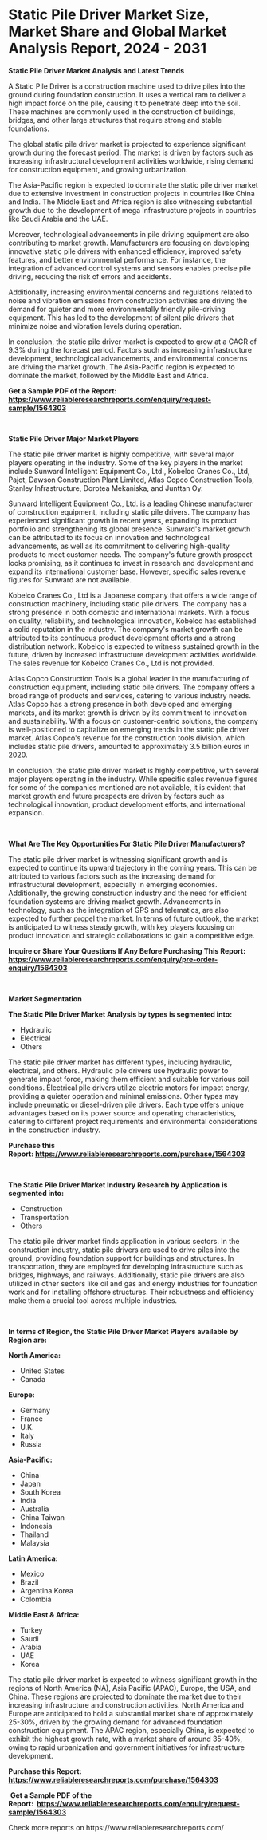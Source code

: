 <p><h1>Static Pile Driver Market Size, Market Share and Global Market Analysis Report, 2024 - 2031</h1></p><p><strong>Static Pile Driver Market Analysis and Latest Trends</strong></p>
<p><p>A Static Pile Driver is a construction machine used to drive piles into the ground during foundation construction. It uses a vertical ram to deliver a high impact force on the pile, causing it to penetrate deep into the soil. These machines are commonly used in the construction of buildings, bridges, and other large structures that require strong and stable foundations.</p><p>The global static pile driver market is projected to experience significant growth during the forecast period. The market is driven by factors such as increasing infrastructural development activities worldwide, rising demand for construction equipment, and growing urbanization.</p><p>The Asia-Pacific region is expected to dominate the static pile driver market due to extensive investment in construction projects in countries like China and India. The Middle East and Africa region is also witnessing substantial growth due to the development of mega infrastructure projects in countries like Saudi Arabia and the UAE.</p><p>Moreover, technological advancements in pile driving equipment are also contributing to market growth. Manufacturers are focusing on developing innovative static pile drivers with enhanced efficiency, improved safety features, and better environmental performance. For instance, the integration of advanced control systems and sensors enables precise pile driving, reducing the risk of errors and accidents.</p><p>Additionally, increasing environmental concerns and regulations related to noise and vibration emissions from construction activities are driving the demand for quieter and more environmentally friendly pile-driving equipment. This has led to the development of silent pile drivers that minimize noise and vibration levels during operation.</p><p>In conclusion, the static pile driver market is expected to grow at a CAGR of 9.3% during the forecast period. Factors such as increasing infrastructure development, technological advancements, and environmental concerns are driving the market growth. The Asia-Pacific region is expected to dominate the market, followed by the Middle East and Africa.</p></p>
<p><strong>Get a Sample PDF of the Report:&nbsp; <a href="https://www.reliableresearchreports.com/enquiry/request-sample/1564303">https://www.reliableresearchreports.com/enquiry/request-sample/1564303</a></strong></p>
<p>&nbsp;</p>
<p><strong>Static Pile Driver Major Market Players</strong></p>
<p><p>The static pile driver market is highly competitive, with several major players operating in the industry. Some of the key players in the market include Sunward Intelligent Equipment Co., Ltd., Kobelco Cranes Co., Ltd, Pajot, Dawson Construction Plant Limited, Atlas Copco Construction Tools, Stanley Infrastructure, Dorotea Mekaniska, and Junttan Oy.</p><p>Sunward Intelligent Equipment Co., Ltd. is a leading Chinese manufacturer of construction equipment, including static pile drivers. The company has experienced significant growth in recent years, expanding its product portfolio and strengthening its global presence. Sunward's market growth can be attributed to its focus on innovation and technological advancements, as well as its commitment to delivering high-quality products to meet customer needs. The company's future growth prospect looks promising, as it continues to invest in research and development and expand its international customer base. However, specific sales revenue figures for Sunward are not available.</p><p>Kobelco Cranes Co., Ltd is a Japanese company that offers a wide range of construction machinery, including static pile drivers. The company has a strong presence in both domestic and international markets. With a focus on quality, reliability, and technological innovation, Kobelco has established a solid reputation in the industry. The company's market growth can be attributed to its continuous product development efforts and a strong distribution network. Kobelco is expected to witness sustained growth in the future, driven by increased infrastructure development activities worldwide. The sales revenue for Kobelco Cranes Co., Ltd is not provided.</p><p>Atlas Copco Construction Tools is a global leader in the manufacturing of construction equipment, including static pile drivers. The company offers a broad range of products and services, catering to various industry needs. Atlas Copco has a strong presence in both developed and emerging markets, and its market growth is driven by its commitment to innovation and sustainability. With a focus on customer-centric solutions, the company is well-positioned to capitalize on emerging trends in the static pile driver market. Atlas Copco's revenue for the construction tools division, which includes static pile drivers, amounted to approximately 3.5 billion euros in 2020.</p><p>In conclusion, the static pile driver market is highly competitive, with several major players operating in the industry. While specific sales revenue figures for some of the companies mentioned are not available, it is evident that market growth and future prospects are driven by factors such as technological innovation, product development efforts, and international expansion.</p></p>
<p>&nbsp;</p>
<p><strong>What Are The Key Opportunities For Static Pile Driver Manufacturers?</strong></p>
<p><p>The static pile driver market is witnessing significant growth and is expected to continue its upward trajectory in the coming years. This can be attributed to various factors such as the increasing demand for infrastructural development, especially in emerging economies. Additionally, the growing construction industry and the need for efficient foundation systems are driving market growth. Advancements in technology, such as the integration of GPS and telematics, are also expected to further propel the market. In terms of future outlook, the market is anticipated to witness steady growth, with key players focusing on product innovation and strategic collaborations to gain a competitive edge.</p></p>
<p><strong>Inquire or Share Your Questions If Any Before Purchasing This Report: <a href="https://www.reliableresearchreports.com/enquiry/pre-order-enquiry/1564303">https://www.reliableresearchreports.com/enquiry/pre-order-enquiry/1564303</a></strong></p>
<p>&nbsp;</p>
<p><strong>Market Segmentation</strong></p>
<p><strong>The Static Pile Driver Market Analysis by types is segmented into:</strong></p>
<p><ul><li>Hydraulic</li><li>Electrical</li><li>Others</li></ul></p>
<p><p>The static pile driver market has different types, including hydraulic, electrical, and others. Hydraulic pile drivers use hydraulic power to generate impact force, making them efficient and suitable for various soil conditions. Electrical pile drivers utilize electric motors for impact energy, providing a quieter operation and minimal emissions. Other types may include pneumatic or diesel-driven pile drivers. Each type offers unique advantages based on its power source and operating characteristics, catering to different project requirements and environmental considerations in the construction industry.</p></p>
<p><strong>Purchase this Report:&nbsp;<a href="https://www.reliableresearchreports.com/purchase/1564303">https://www.reliableresearchreports.com/purchase/1564303</a></strong></p>
<p>&nbsp;</p>
<p><strong>The Static Pile Driver Market Industry Research by Application is segmented into:</strong></p>
<p><ul><li>Construction</li><li>Transportation</li><li>Others</li></ul></p>
<p><p>The static pile driver market finds application in various sectors. In the construction industry, static pile drivers are used to drive piles into the ground, providing foundation support for buildings and structures. In transportation, they are employed for developing infrastructure such as bridges, highways, and railways. Additionally, static pile drivers are also utilized in other sectors like oil and gas and energy industries for foundation work and for installing offshore structures. Their robustness and efficiency make them a crucial tool across multiple industries.</p></p>
<p>&nbsp;</p>
<p><strong>In terms of Region, the Static Pile Driver Market Players available by Region are:</strong></p>
<p>
    <p> <strong> North America: </strong>
        <ul>
            <li>United States</li>
            <li>Canada</li>
        </ul>
        </p> 
    <p> <strong> Europe: </strong>
        <ul>
            <li>Germany</li>
            <li>France</li>
            <li>U.K.</li>
            <li>Italy</li>
            <li>Russia</li>
        </ul>
        </p> 
    <p> <strong> Asia-Pacific: </strong>
        <ul>
            <li>China</li>
            <li>Japan</li>
            <li>South Korea</li>
            <li>India</li>
            <li>Australia</li>
            <li>China Taiwan</li>
            <li>Indonesia</li>
            <li>Thailand</li>
            <li>Malaysia</li>
        </ul>
        </p> 
    <p> <strong> Latin America: </strong>
        <ul>
            <li>Mexico</li>
            <li>Brazil</li>
            <li>Argentina Korea</li>
            <li>Colombia</li>
        </ul>
        </p> 
    <p> <strong> Middle East & Africa: </strong>
        <ul>
            <li>Turkey</li>
            <li>Saudi</li>
            <li>Arabia</li>
            <li>UAE</li>
            <li>Korea</li>
        </ul>
    </p>
    </p>
<p><p>The static pile driver market is expected to witness significant growth in the regions of North America (NA), Asia Pacific (APAC), Europe, the USA, and China. These regions are projected to dominate the market due to their increasing infrastructure and construction activities. North America and Europe are anticipated to hold a substantial market share of approximately 25-30%, driven by the growing demand for advanced foundation construction equipment. The APAC region, especially China, is expected to exhibit the highest growth rate, with a market share of around 35-40%, owing to rapid urbanization and government initiatives for infrastructure development.</p></p>
<p><strong>Purchase this Report: <a href="https://www.reliableresearchreports.com/purchase/1564303">https://www.reliableresearchreports.com/purchase/1564303</a></strong></p>
<p>&nbsp;<strong>Get a Sample PDF of the Report:&nbsp;&nbsp;<a href="https://www.reliableresearchreports.com/enquiry/request-sample/1564303">https://www.reliableresearchreports.com/enquiry/request-sample/1564303</a></strong></p>
<p><strong></strong></p>
<p>Check more reports on https://www.reliableresearchreports.com/</p>